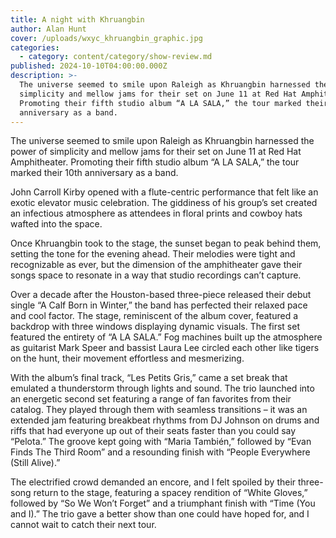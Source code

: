 ```yaml
---
title: A night with Khruangbin
author: Alan Hunt
cover: /uploads/wxyc_khruangbin_graphic.jpg
categories:
  - category: content/category/show-review.md
published: 2024-10-10T04:00:00.000Z
description: >-
  The universe seemed to smile upon Raleigh as Khruangbin harnessed the power of
  simplicity and mellow jams for their set on June 11 at Red Hat Amphitheater.
  Promoting their fifth studio album “A LA SALA,” the tour marked their 10th
  anniversary as a band.
---
```


The universe seemed to smile upon Raleigh as Khruangbin harnessed the power of simplicity and mellow jams for their set on June 11 at Red Hat Amphitheater. Promoting their fifth studio album “A LA SALA,” the tour marked their 10th anniversary as a band.

John Carroll Kirby opened with a flute-centric performance that felt like an exotic elevator music celebration. The giddiness of his group’s set created an infectious atmosphere as attendees in floral prints and cowboy hats wafted into the space.

Once Khruangbin took to the stage, the sunset began to peak behind them, setting the tone for the evening ahead. Their melodies were tight and recognizable as ever, but the dimension of the amphitheater gave their songs space to resonate in a way that studio recordings can’t capture.

Over a decade after the Houston-based three-piece released their debut single “A Calf Born in Winter,” the band has perfected their relaxed pace and cool factor. The stage, reminiscent of the album cover, featured a backdrop with three windows displaying dynamic visuals. The first set featured the entirety of “A LA SALA.” Fog machines built up the atmosphere as guitarist Mark Speer and bassist Laura Lee circled each other like tigers on the hunt, their movement effortless and mesmerizing.

With the album’s final track, “Les Petits Gris,” came a set break that emulated a thunderstorm through lights and sound. The trio launched into an energetic second set featuring a range of fan favorites from their catalog. They played through them with seamless transitions – it was an extended jam featuring breakbeat rhythms from DJ Johnson on drums and riffs that had everyone up out of their seats faster than you could say “Pelota.” The groove kept going with “Maria También,” followed by “Evan Finds The Third Room” and a resounding finish with “People Everywhere (Still Alive).”

The electrified crowd demanded an encore, and I felt spoiled by their three-song return to the stage, featuring a spacey rendition of “White Gloves,” followed by “So We Won’t Forget” and a triumphant finish with “Time (You and I).” The trio gave a better show than one could have hoped for, and I cannot wait to catch their next tour.
